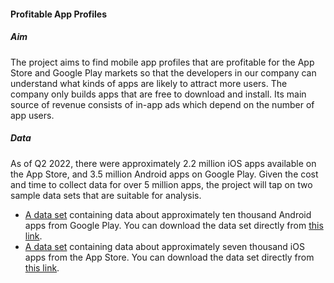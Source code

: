 #### Profitable App Profiles

##### Aim

The project aims to find mobile app profiles that are profitable for the App Store and Google Play markets so that the developers in our company can understand what kinds of apps are likely to attract more users. The company only builds apps that are free to download and install. Its main source of revenue consists of in-app ads which depend on the number of app users.

##### Data

As of Q2 2022, there were approximately 2.2 million iOS apps available on the App Store, and 3.5 million Android apps on Google Play. Given the cost and time to collect data for over 5 million apps, the project will tap on two sample data sets that are suitable for analysis.

- [A data set](https://www.kaggle.com/lava18/google-play-store-apps) containing data about approximately ten thousand Android apps from Google Play. You can download the data set directly from [this link](https://dq-content.s3.amazonaws.com/350/googleplaystore.csv).
- [A data set](https://www.kaggle.com/ramamet4/app-store-apple-data-set-10k-apps) containing data about approximately seven thousand iOS apps from the App Store. You can download the data set directly from [this link](https://dq-content.s3.amazonaws.com/350/AppleStore.csv).
